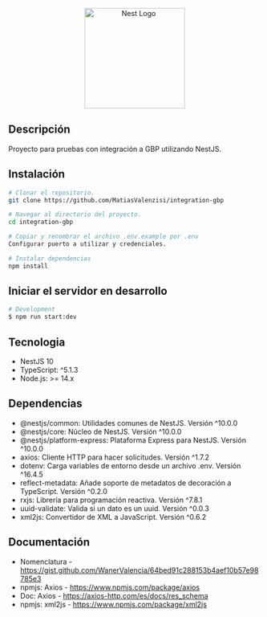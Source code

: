 <p align="center">
  <a href="http://nestjs.com/" target="blank"><img src="https://nestjs.com/img/logo-small.svg" width="200" alt="Nest Logo" /></a>
</p>

[circleci-image]: https://img.shields.io/circleci/build/github/nestjs/nest/master?token=abc123def456
[circleci-url]: https://circleci.com/gh/nestjs/nest

<p align="center"></p>

## Descripción

Proyecto para pruebas con integración a GBP utilizando NestJS.

## Instalación

```bash
# Clonar el repositorio.
git clone https://github.com/MatiasValenzisi/integration-gbp

# Navegar al directorio del proyecto.
cd integration-gbp

# Copiar y renombrar el archivo .env.example por .env
Configurar puerto a utilizar y credenciales.

# Instalar dependencias
npm install
```

## Iniciar el servidor en desarrollo

```bash
# Development
$ npm run start:dev
```
<!-- ## Estructura del proyecto -->

<!-- src/
├── app.module.ts          # Módulo principal
├── gbp/
│   └── nucleo/
│       ├── interfaces/
│       │   └── brand-item.interface.ts  # Interfaz de BrandItem
│       ├── services/
│       │   └── axios.service.ts         # Servicio de Axios para Nucleo.
│       ├── nucleo.controller.ts         # Controlador del módulo Nucleo
│       └── nucleo.module.ts             # Módulo Nucleo
├── common/                # Utilidades y middlewares comunes
└── main.ts                # Punto de entrada de la aplicación -->

## Tecnologia

- NestJS 10
- TypeScript: ^5.1.3
- Node.js: >= 14.x

## Dependencias

- @nestjs/common: Utilidades comunes de NestJS. Versión ^10.0.0
- @nestjs/core: Núcleo de NestJS. Versión ^10.0.0
- @nestjs/platform-express: Plataforma Express para NestJS. Versión ^10.0.0
- axios: Cliente HTTP para hacer solicitudes. Versión ^1.7.2
- dotenv: Carga variables de entorno desde un archivo .env. Versión ^16.4.5
- reflect-metadata: Añade soporte de metadatos de decoración a TypeScript. Versión ^0.2.0
- rxjs: Librería para programación reactiva. Versión ^7.8.1
- uuid-validate: Valida si un dato es un uuid. Versión ^0.0.3
- xml2js: Convertidor de XML a JavaScript. Versión ^0.6.2


## Documentación

- Nomenclatura - https://gist.github.com/WanerValencia/64bed91c288153b4aef10b57e98785e3
- npmjs: Axios - https://www.npmjs.com/package/axios
- Doc: Axios - https://axios-http.com/es/docs/res_schema
- npmjs: xml2js - https://www.npmjs.com/package/xml2js



